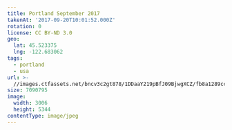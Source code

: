 ```yaml
---
title: Portland September 2017
takenAt: '2017-09-20T10:01:52.000Z'
rotation: 0
license: CC BY-ND 3.0
geo:
  lat: 45.523375
  lng: -122.683062
tags:
  - portland
  - usa
url: >-
  //images.ctfassets.net/bncv3c2gt878/1DDaaY219pBfJ09BjwgXCZ/fb8a1289cc3f37505ca2aa3221e2d8eb/portland-september-2017_36647036893_o
size: 7090795
image:
  width: 3006
  height: 5344
contentType: image/jpeg
---
```


